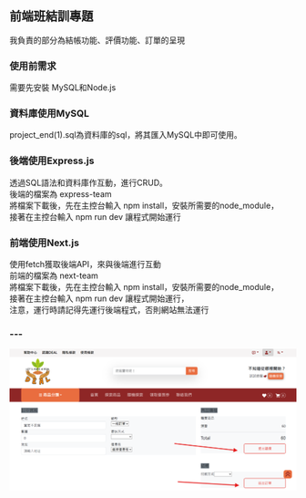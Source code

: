 ## 前端班結訓專題    
我負責的部分為結帳功能、評價功能、訂單的呈現  
### 使用前需求  
需要先安裝 MySQL和Node.js
### 資料庫使用MySQL  
project_end(1).sql為資料庫的sql，將其匯入MySQL中即可使用。
### 後端使用Express.js    
透過SQL語法和資料庫作互動，進行CRUD。  
後端的檔案為 express-team  
將檔案下載後，先在主控台輸入 npm install，安裝所需要的node_module，  
接著在主控台輸入 npm run dev 讓程式開始運行 
### 前端使用Next.js   
使用fetch獲取後端API，來與後端進行互動  
前端的檔案為 next-team  
將檔案下載後，先在主控台輸入 npm install，安裝所需要的node_module，  
接著在主控台輸入 npm run dev 讓程式開始運行，  
注意，運行時請記得先運行後端程式，否則網站無法運行
### ---
![image](https://github.com/yhn2983/end-team-project/blob/main/%E7%B5%90%E5%B8%B3%E9%A0%81%E9%9D%A2.png)
